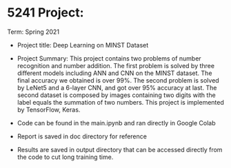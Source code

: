 # 5241 Project: 

Term: Spring 2021

+ Project title: Deep Learning on MINST Dataset

+ Project Summary: This project contains two problems of number recognition and number addition. The first problem is solved by three different models including ANN and CNN on the MINST dataset. The final accuracy we obtained is over 99%. The second problem is solved by LeNet5 and a 6-layer CNN, and got over 95% accuracy at last. The second dataset is composed by images containing two digits with the label equals the summation of two numbers. This project is implemented by TensorFlow, Keras. 

+ Code can be found in the main.ipynb and ran directly in Google Colab

+ Report is saved in doc directory for reference

+ Results are saved in output directory that can be accessed directly from the code to cut long training time.
